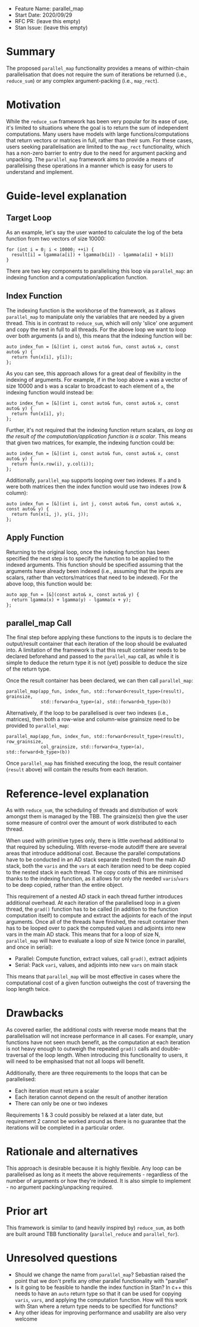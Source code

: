 - Feature Name: parallel_map
- Start Date: 2020/09/29
- RFC PR: (leave this empty)
- Stan Issue: (leave this empty)

# Summary
[summary]: #summary

The proposed ```parallel_map``` functionality provides a means of within-chain parallelisation that does not require the sum of iterations be returned (i.e., ```reduce_sum```) or any complex argument-packing (i.e., ```map_rect```).

# Motivation
[motivation]: #motivation

While the ```reduce_sum``` framework has been very popular for its ease of use, it's limited to situations where the goal is to return the sum of independent computations. Many users have models with large functions/computations that return vectors or matrices in full, rather than their sum. For these cases, users seeking parallelisation are limited to the ```map_rect``` functionality, which has a non-zero barrier to entry due to the need for argument packing and unpacking. The ```parallel_map``` framework aims to provide a means of parallelising these operations in a manner which is easy for users to understand and implement.

# Guide-level explanation
[guide-level-explanation]: #guide-level-explanation

## Target Loop
As an example, let's say the user wanted to calculate the log of the beta function from two vectors of size 10000:
```
for (int i = 0; i < 10000; ++i) {
  result[i] = lgamma(a[i]) + lgamma(b[i]) - lgamma(a[i] + b[i])
}
```

There are two key components to parallelising this loop via ```parallel_map```: an indexing function and a computation/application function.

## Index Function
The indexing function is the workhorse of the framework, as it allows ```parallel_map``` to manipulate only the variables that are needed by a given thread. This is in contrast to ```reduce_sum```, which will only 'slice' one argument and copy the rest in full to all threads. For the above loop we want to loop over both arguments (```a``` and ```b```), this means that the indexing function will be:
```
auto index_fun = [&](int i, const auto& fun, const auto& x, const auto& y) {
  return fun(x[i], y[i]);
};
```

As you can see, this approach allows for a great deal of flexibility in the indexing of arguments. For example, if in the loop above ```a``` was a vector of size 10000 and ```b``` was a scalar to broadcast to each element of ```a```, the indexing function would instead be:
```
auto index_fun = [&](int i, const auto& fun, const auto& x, const auto& y) {
  return fun(x[i], y);
};
```

Further, it's not required that the indexing function return scalars, *as long as the result of the computation/application function is a scalar*. This means that given two matrices, for example, the indexing function could be:
```
auto index_fun = [&](int i, const auto& fun, const auto& x, const auto& y) {
  return fun(x.row(i), y.col(i));
};
```

Additionally, ```parallel_map``` supports looping over two indexes. If ```a``` and ```b``` were both matrices then the index function would use two indexes (row & column):
```
auto index_fun = [&](int i, int j, const auto& fun, const auto& x, const auto& y) {
  return fun(x(i, j), y(i, j));
};
```

## Apply Function
Returning to the original loop, once the indexing function has been specified the next step is to specify the function to be applied to the indexed arguments. This function should be specified assuming that the arguments have already been indexed (i.e., assuming that the inputs are scalars, rather than vectors/matrices that need to be indexed). For the above loop, this function would be:

```
auto app_fun = [&](const auto& x, const auto& y) {
  return lgamma(x) + lgamma(y) - lgamma(x + y);
};
```

## parallel_map Call
The final step before applying these functions to the inputs is to declare the output/result container that each iteration of the loop should be evaluated into. A limitation of the framework is that this result container needs to be declared beforehand and passed to the ```parallel_map``` call, as while it is simple to deduce the return type it is not (yet) possible to deduce the size of the return type.

Once the result container has been declared, we can then call ```parallel_map```:
```
parallel_map(app_fun, index_fun, std::forward<result_type>(result), grainsize,
             std::forward<a_type>(a), std::forward<b_type>(b))
```

Alternatively, if the loop to be parallelised is over two indexes (i.e., matrices), then both a row-wise and column-wise grainsize need to be provided to ```parallel_map```:
```
parallel_map(app_fun, index_fun, std::forward<result_type>(result), row_grainsize,
             col_grainsize, std::forward<a_type>(a), std::forward<b_type>(b))
```

Once ```parallel_map``` has finished executing the loop, the result container (```result``` above) will contain the results from each iteration.



# Reference-level explanation
[reference-level-explanation]: #reference-level-explanation

As with ```reduce_sum```, the scheduling of threads and distribution of work amongst them is managed by the TBB. The grainsize(s) then give the user some measure of control over the amount of work distributed to each thread.

When used with primitive types only, there is little overhead additional to that required by scheduling. With reverse-mode autodiff there are several areas that introduce additional cost. Because the parallel computations have to be conducted in an AD stack separate (nested) from the main AD stack, both the ```varis``` and the ```vars``` at each iteration need to be deep copied to the nested stack in each thread. The copy costs of this are minimised thanks to the indexing function, as it allows for only the needed ```varis```/```vars``` to be deep copied, rather than the entire object.

This requirement of a nested AD stack in each thread further introduces additional overhead. At each iteration of the parallelised loop in a given thread, the ```grad()``` function has to be called (in addition to the function computation itself) to compute and extract the adjoints for each of the input arguments. Once all of the threads have finished, the result container then has to be looped over to pack the computed values and adjoints into new vars in the main AD stack. This means that for a loop of size N, ```parallel_map``` will have to evaluate a loop of size N twice (once in parallel, and once in serial):

 - Parallel: Compute function, extract values, call ```grad()```, extract adjoints
 - Serial: Pack ```vari```, values, and adjoints into new ```vars``` on main stack
 
This means that ```parallel_map``` will be most effective in cases where the computational cost of a given function outweighs the cost of traversing the loop length twice.

# Drawbacks
[drawbacks]: #drawbacks

As covered earlier, the additional costs with reverse mode means that the parallelisation will not increase performance in all cases. For example, unary functions have not seen much benefit, as the computation at each iteration is not heavy enough to outweigh the repeated ```grad()``` calls and double-traversal of the loop length. When introducing this functionality to users, it will need to be emphasised that not all loops will benefit.

Additionally, there are three requirements to the loops that can be parallelised:

 - Each iteration must return a scalar
 - Each iteration cannot depend on the result of another iteration
 - There can only be one or two indexes
 
Requirements 1 & 3 could possibly be relaxed at a later date, but requirement 2 cannot be worked around as there is no guarantee that the iterations will be completed in a particular order.


# Rationale and alternatives
[rationale-and-alternatives]: #rationale-and-alternatives

This approach is desirable because it is highly flexible. Any loop can be parallelised as long as it meets the above requirements - regardless of the number of arguments or how they're indexed. It is also simple to implement - no argument packing/unpacking required.

# Prior art
[prior-art]: #prior-art

This framework is similar to (and heavily inspired by) ```reduce_sum```, as both are built around TBB functionality (```parallel_reduce``` and ```parallel_for```).

# Unresolved questions
[unresolved-questions]: #unresolved-questions

- Should we change the name from ```parallel_map```? Sebastian raised the point that we don't prefix any other parallel functionality with "parallel"
- Is it going to be feasible to handle the index function in Stan? In c++ this needs to have an ```auto``` return type so that it can be used for copying ```varis```, ```vars```, and applying the computation function. How will this work with Stan where a return type needs to be specified for functions?
- Any other ideas for improving performance and usability are also very welcome
